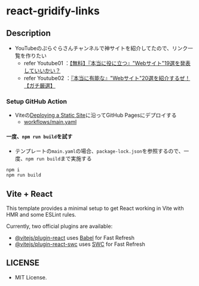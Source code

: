 # react-gridify-links

## Description
- YouTubeのぷらぐらさんチャンネルで神サイトを紹介してたので、リンク一覧を作りたい
  * refer Youtube01 ：[【無料】『本当に役に立つ』"Webサイト"19選を発表していいかい？](https://www.youtube.com/watch?v=nFHPwsIuwW0)
  * refer Youtube02 ：[『本当に有能な』"Webサイト"20選を紹介するぜ！【ガチ厳選】](https://www.youtube.com/watch?v=AqOhbuEyBpA)

### Setup GitHub Action
- Viteの[Deploying a Static Site](https://vitejs.dev/guide/static-deploy.html#github-pages)に沿ってGitHub Pagesにデプロイする
  * [workflows/main.yaml](.github/workflows/main.yml)

#### 一度、`npm run build`を試す
- テンプレートの`main.yaml`の場合、`package-lock.json`を参照するので、一度、`npm run build`まで実施する
```sh
npm i
npm run build
```

## Vite + React
This template provides a minimal setup to get React working in Vite with HMR and some ESLint rules.

Currently, two official plugins are available:

- [@vitejs/plugin-react](https://github.com/vitejs/vite-plugin-react/blob/main/packages/plugin-react/README.md) uses [Babel](https://babeljs.io/) for Fast Refresh
- [@vitejs/plugin-react-swc](https://github.com/vitejs/vite-plugin-react-swc) uses [SWC](https://swc.rs/) for Fast Refresh


## LICENSE
- MIT License.
